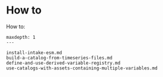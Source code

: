 # How to

How to:

```{toctree}
maxdepth: 1
---

install-intake-esm.md
build-a-catalog-from-timeseries-files.md
define-and-use-derived-variable-registry.md
use-catalogs-with-assets-containing-multiple-variables.md
```
